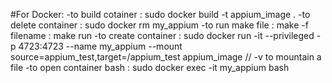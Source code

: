 #For Docker:
  -to build cotainer	    : sudo docker build -t appium_image .
  -to delete container	  : sudo docker rm my_appium
  -to run make file 	    : make -f filename
		 	                     : make run
  -to create container 	  : sudo docker run -it --privileged -p 4723:4723 --name my_appium --mount source=appium_test,target=/appium_test appium_image // -v to mountain a file
  -to open container bash : sudo docker exec -it my_appium bash
